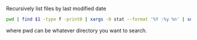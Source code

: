 Recursively list files by last modified date

```bash
pwd | find $1 -type f -print0 | xargs -0 stat --format '%Y :%y %n' | sort -nr | cut -d: -f2- | head
```

where pwd can be whatever directory you want to search.
